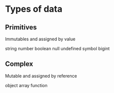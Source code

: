 # Types of data

## Primitives

Immutables and assigned by value

string
number
boolean
null
undefined
symbol
bigint

## Complex

Mutable and assigned by reference

object
array
function
